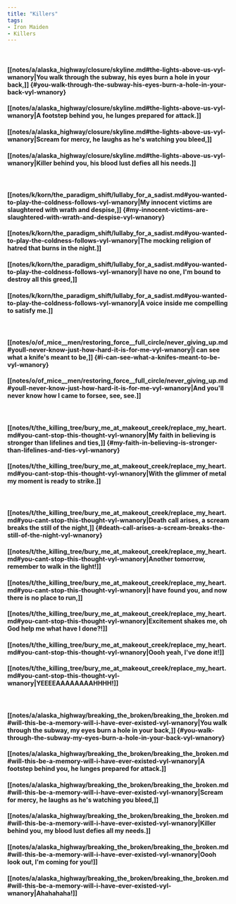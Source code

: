 ```yaml
---
title: "Killers"
tags:
- Iron Maiden
- Killers
---
```

&nbsp;
#### [[notes/a/alaska_highway/closure/skyline.md#the-lights-above-us-vyl-wnanory|You walk through the subway, his eyes burn a hole in your back,]] {#you-walk-through-the-subway-his-eyes-burn-a-hole-in-your-back-vyl-wnanory}
#### [[notes/a/alaska_highway/closure/skyline.md#the-lights-above-us-vyl-wnanory|A footstep behind you, he lunges prepared for attack.]]
#### [[notes/a/alaska_highway/closure/skyline.md#the-lights-above-us-vyl-wnanory|Scream for mercy, he laughs as he's watching you bleed,]]
#### [[notes/a/alaska_highway/closure/skyline.md#the-lights-above-us-vyl-wnanory|Killer behind you, his blood lust defies all his needs.]]
&nbsp;
#### [[notes/k/korn/the_paradigm_shift/lullaby_for_a_sadist.md#you-wanted-to-play-the-coldness-follows-vyl-wnanory|My innocent victims are slaughtered with wrath and despise,]] {#my-innocent-victims-are-slaughtered-with-wrath-and-despise-vyl-wnanory}
#### [[notes/k/korn/the_paradigm_shift/lullaby_for_a_sadist.md#you-wanted-to-play-the-coldness-follows-vyl-wnanory|The mocking religion of hatred that burns in the night.]]
#### [[notes/k/korn/the_paradigm_shift/lullaby_for_a_sadist.md#you-wanted-to-play-the-coldness-follows-vyl-wnanory|I have no one, I'm bound to destroy all this greed,]]
#### [[notes/k/korn/the_paradigm_shift/lullaby_for_a_sadist.md#you-wanted-to-play-the-coldness-follows-vyl-wnanory|A voice inside me compelling to satisfy me.]]
&nbsp;
#### [[notes/o/of_mice__men/restoring_force__full_circle/never_giving_up.md#youll-never-know-just-how-hard-it-is-for-me-vyl-wnanory|I can see what a knife's meant to be,]] {#i-can-see-what-a-knifes-meant-to-be-vyl-wnanory}
#### [[notes/o/of_mice__men/restoring_force__full_circle/never_giving_up.md#youll-never-know-just-how-hard-it-is-for-me-vyl-wnanory|And you'll never know how I came to forsee, see, see.]]
&nbsp;
#### [[notes/t/the_killing_tree/bury_me_at_makeout_creek/replace_my_heart.md#you-cant-stop-this-thought-vyl-wnanory|My faith in believing is stronger than lifelines and ties,]] {#my-faith-in-believing-is-stronger-than-lifelines-and-ties-vyl-wnanory}
#### [[notes/t/the_killing_tree/bury_me_at_makeout_creek/replace_my_heart.md#you-cant-stop-this-thought-vyl-wnanory|With the glimmer of metal my moment is ready to strike.]]
&nbsp;
#### [[notes/t/the_killing_tree/bury_me_at_makeout_creek/replace_my_heart.md#you-cant-stop-this-thought-vyl-wnanory|Death call arises, a scream breaks the still of the night,]] {#death-call-arises-a-scream-breaks-the-still-of-the-night-vyl-wnanory}
#### [[notes/t/the_killing_tree/bury_me_at_makeout_creek/replace_my_heart.md#you-cant-stop-this-thought-vyl-wnanory|Another tomorrow, remember to walk in the light!]]
#### [[notes/t/the_killing_tree/bury_me_at_makeout_creek/replace_my_heart.md#you-cant-stop-this-thought-vyl-wnanory|I have found you, and now there is no place to run,]]
#### [[notes/t/the_killing_tree/bury_me_at_makeout_creek/replace_my_heart.md#you-cant-stop-this-thought-vyl-wnanory|Excitement shakes me, oh God help me what have I done?!]]
#### [[notes/t/the_killing_tree/bury_me_at_makeout_creek/replace_my_heart.md#you-cant-stop-this-thought-vyl-wnanory|Oooh yeah, I've done it!]]
#### [[notes/t/the_killing_tree/bury_me_at_makeout_creek/replace_my_heart.md#you-cant-stop-this-thought-vyl-wnanory|YEEEEAAAAAAAAHHHH!]]
&nbsp;
#### [[notes/a/alaska_highway/breaking_the_broken/breaking_the_broken.md#will-this-be-a-memory-will-i-have-ever-existed-vyl-wnanory|You walk through the subway, my eyes burn a hole in your back,]] {#you-walk-through-the-subway-my-eyes-burn-a-hole-in-your-back-vyl-wnanory}
#### [[notes/a/alaska_highway/breaking_the_broken/breaking_the_broken.md#will-this-be-a-memory-will-i-have-ever-existed-vyl-wnanory|A footstep behind you, he lunges prepared for attack.]]
#### [[notes/a/alaska_highway/breaking_the_broken/breaking_the_broken.md#will-this-be-a-memory-will-i-have-ever-existed-vyl-wnanory|Scream for mercy, he laughs as he's watching you bleed,]]
#### [[notes/a/alaska_highway/breaking_the_broken/breaking_the_broken.md#will-this-be-a-memory-will-i-have-ever-existed-vyl-wnanory|Killer behind you, my blood lust defies all my needs.]]
#### [[notes/a/alaska_highway/breaking_the_broken/breaking_the_broken.md#will-this-be-a-memory-will-i-have-ever-existed-vyl-wnanory|Oooh look out, I'm coming for you!]]
#### [[notes/a/alaska_highway/breaking_the_broken/breaking_the_broken.md#will-this-be-a-memory-will-i-have-ever-existed-vyl-wnanory|Ahahahaha!]]
